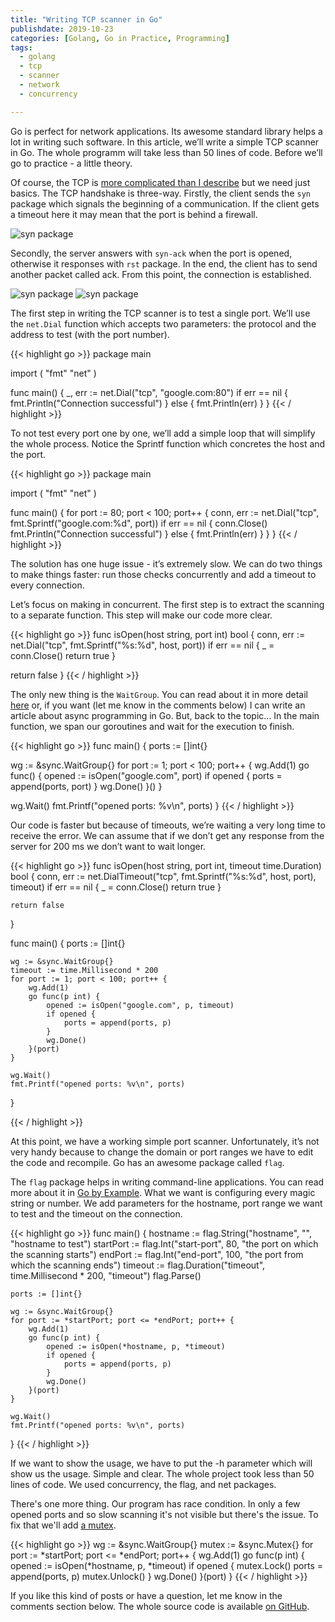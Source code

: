 ```yaml
---
title: "Writing TCP scanner in Go"
publishdate: 2019-10-23
categories: [Golang, Go in Practice, Programming]
tags:
  - golang
  - tcp
  - scanner
  - network
  - concurrency

---
```


Go is perfect for network applications. Its awesome standard library helps a lot in writing such software. In this article, we’ll write a simple TCP scanner in Go. The whole programm will take less than 50 lines of code. Before we’ll go to practice - a little theory.

Of course, the TCP is [more complicated than I describe](http://www.medianet.kent.edu/techreports/TR2005-07-22-tcp-EFSM.pdf) but we need just basics. The TCP handshake is three-way. Firstly, the client sends the `syn` package which signals the beginning of a communication. If the client gets a timeout here it may mean that the port is behind a firewall.

![syn package](/images/diagram-01-sync.png)

Secondly, the server answers with `syn-ack` when the port is opened, otherwise it responses with `rst` package. In the end, the client has to send another packet called ack. From this point, the connection is established.

![syn package](/images/diagram-02-sync-ack.png)
![syn package](/images/diagram-03-ack.png)

The first step in writing the TCP scanner is to test a single port. We’ll use the `net.Dial` function which accepts two parameters: the protocol and the address to test (with the port number).

{{< highlight go >}}
package main

import (
	"fmt"
	"net"
)

func main() {
	_, err := net.Dial("tcp", "google.com:80")
	if err == nil {
		fmt.Println("Connection successful")
	} else {
		fmt.Println(err)
	}
}
{{< / highlight >}}

To not test every port one by one, we’ll add a simple loop that will simplify the whole process. Notice the Sprintf function which concretes the host and the port.

{{< highlight go >}}
package main

import (
	"fmt"
	"net"
)

func main() {
	for port := 80; port < 100; port++ {
		conn, err := net.Dial("tcp", fmt.Sprintf("google.com:%d", port))
		if err == nil {
			conn.Close()
			fmt.Println("Connection successful")
		} else {
			fmt.Println(err)
		}
	}
}
{{< / highlight >}}

The solution has one huge issue - it’s extremely slow. We can do two things to make things faster: run those checks concurrently and add a timeout to every connection.

Let’s focus on making in concurrent. The first step is to extract the scanning to a separate function. This step will make our code more clear.

{{< highlight go >}}
func isOpen(host string, port int) bool {
  conn, err := net.Dial("tcp", fmt.Sprintf("%s:%d", host, port))
  if err == nil {
     _ = conn.Close()
     return true
  }

  return false
}
{{< / highlight >}}

The only new thing is the `WaitGroup`. You can read about it in more detail [here](https://gobyexample.com/waitgroups) or, if you want (let me know in the comments below) I can write an article about async programming in Go. But, back to the topic… In the main function, we span our goroutines and wait for the execution to finish.

{{< highlight go >}}
func main() {
  ports := []int{}

  wg := &sync.WaitGroup{}
  for port := 1; port < 100; port++ {
     wg.Add(1)
     go func() {
        opened := isOpen("google.com", port)
        if opened {
           ports = append(ports, port)
        }
        wg.Done()
     }()
  }

  wg.Wait()
  fmt.Printf("opened ports: %v\n", ports)
}
{{< / highlight >}}

Our code is faster but because of timeouts, we’re waiting a very long time to receive the error. We can assume that if we don’t get any response from the server for 200 ms we don’t want to wait longer.

{{< highlight go >}}
func isOpen(host string, port int, timeout time.Duration) bool {
	conn, err := net.DialTimeout("tcp", fmt.Sprintf("%s:%d", host, port), timeout)
	if err == nil {
		_ = conn.Close()
		return true
	}

	return false
}

func main() {
	ports := []int{}

	wg := &sync.WaitGroup{}
	timeout := time.Millisecond * 200
	for port := 1; port < 100; port++ {
		wg.Add(1)
		go func(p int) {
			opened := isOpen("google.com", p, timeout)
			if opened {
				ports = append(ports, p)
			}
			wg.Done()
		}(port)
	}

	wg.Wait()
	fmt.Printf("opened ports: %v\n", ports)
}

{{< / highlight >}}

At this point, we have a working simple port scanner. Unfortunately, it’s not very handy because to change the domain or port ranges we have to edit the code and recompile. Go has an awesome package called `flag`. 

The `flag` package helps in writing command-line applications. You can read more about it in [Go by Example](https://gobyexample.com/command-line-flags). What we want is configuring every magic string or number. We add parameters for the hostname, port range we want to test and the timeout on the connection.

{{< highlight go >}}
func main() {
	hostname := flag.String("hostname", "", "hostname to test")
	startPort := flag.Int("start-port", 80, "the port on which the scanning starts")
	endPort := flag.Int("end-port", 100, "the port from which the scanning ends")
	timeout := flag.Duration("timeout", time.Millisecond * 200, "timeout")
	flag.Parse()

	ports := []int{}

	wg := &sync.WaitGroup{}
	for port := *startPort; port <= *endPort; port++ {
		wg.Add(1)
		go func(p int) {
			opened := isOpen(*hostname, p, *timeout)
			if opened {
				ports = append(ports, p)
			}
			wg.Done()
		}(port)
	}

	wg.Wait()
	fmt.Printf("opened ports: %v\n", ports)
}
{{< / highlight >}}

If we want to show the usage, we have to put the -h parameter which will show us the usage. Simple and clear. The whole project took less than 50 lines of code. We used concurrency, the flag, and net packages.

There's one more thing. Our program has race condition. In only a few opened ports and so slow scanning it's not visible but there's the issue. To fix that we'll add [a mutex](https://gobyexample.com/mutexes).

{{< highlight go >}}
	wg := &sync.WaitGroup{}
	mutex := &sync.Mutex{}
	for port := *startPort; port <= *endPort; port++ {
		wg.Add(1)
		go func(p int) {
			opened := isOpen(*hostname, p, *timeout)
			if opened {
				mutex.Lock()
				ports = append(ports, p)
				mutex.Unlock()
			}
			wg.Done()
		}(port)
	}
{{< / highlight >}}

If you like this kind of posts or have a question, let me know in the comments section below. The whole source code is available [on GitHub](https://github.com/bkielbasa/port-scanner).

